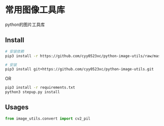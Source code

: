 # 常用图像工具库
python的图片工具库

## Install 

```sh
# 安装依赖
pip3 install -r https://github.com/cyy0523xc/python-image-utils/raw/master/requirements.txt

# 安装
pip3 install git+https://github.com/cyy0523xc/python-image-utils.git
```

OR

```sh
pip3 install -r requirements.txt
python3 stepup.py install
```

## Usages

```python
from image_utils.convert import cv2_pil
```
